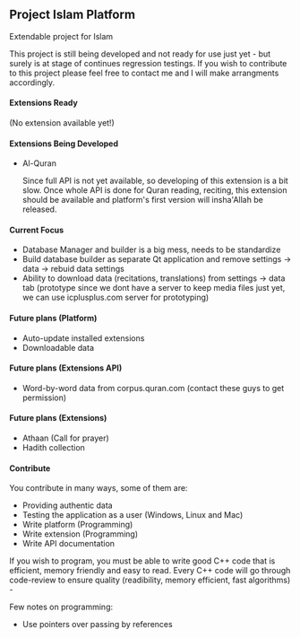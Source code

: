 Project Islam Platform
----------------------

Extendable project for Islam

This project is still being developed and not ready for use just yet - but surely is at stage of continues regression testings. If you wish to contribute to this project please feel free to contact me and I will make arrangments accordingly.

#### Extensions Ready

(No extension available yet!)

#### Extensions Being Developed

 - Al-Quran
 
     Since full API is not yet available, so developing of this extension is a bit slow. Once whole API is done for Quran reading, reciting, this extension should be available and platform's first version will insha'Allah be released.

#### Current Focus

 - Database Manager and builder is a big mess, needs to be standardize
 - Build database builder as separate Qt application and remove settings -> data -> rebuid data settings
 - Ability to download data (recitations, translations) from settings -> data tab (prototype since we dont have a server to keep media files just yet, we can use icplusplus.com server for prototyping)

#### Future plans (Platform)
 - Auto-update installed extensions
 - Downloadable data

#### Future plans (Extensions API)
 - Word-by-word data from corpus.quran.com (contact these guys to get permission)

#### Future plans (Extensions)
 - Athaan (Call for prayer)
 - Hadith collection

#### Contribute

You contribute in many ways, some of them are:
 - Providing authentic data
 - Testing the application as a user (Windows, Linux and Mac)
 - Write platform (Programming)
 - Write extension (Programming)
 - Write API documentation

If you wish to program, you must be able to write good C++ code that is efficient, memory friendly and easy to read. Every C++ code will go through code-review to ensure quality (readibility, memory efficient, fast algorithms) - 

Few notes on programming:
 - Use pointers over passing by references
